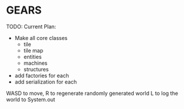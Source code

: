 # GEARS

TODO:
Current Plan:
* Make all core classes
    * tile
    * tile map
    * entities
    * machines
    * structures
* add factories for each
* add serialization for each

WASD to move,
R to regenerate randomly generated world
L to log the world to System.out